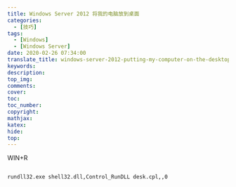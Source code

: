 ```yaml
---
title: Windows Server 2012 将我的电脑放到桌面
categories:
  - [技巧]
tags:
  - [Windows]
  - [Windows Server]
date: 2020-02-26 07:34:00
translate_title: windows-server-2012-putting-my-computer-on-the-desktop
keywords:
description:
top_img: 
comments:
cover: 
toc:
toc_number:
copyright:
mathjax:
katex:
hide:
top:
---
```

WIN+R

```

rundll32.exe shell32.dll,Control_RunDLL desk.cpl,,0

```